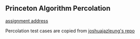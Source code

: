 ## Princeton Algorithm Percolation

[assignment address](https://www.cs.princeton.edu/courses/archive/spr18/cos226/assignments/percolation/index.html)


Percolation test cases are copied from 
[joshuajazleung's repo](https://github.com/joshuajazleung/Princeton-Percolation/blob/master/src/Percolation.java)
